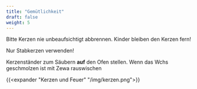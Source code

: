 ```yaml
---
title: "Gemütlichkeit"
draft: false
weight: 5
---
```


Bitte Kerzen nie unbeaufsichtigt abbrennen. Kinder bleiben den Kerzen fern!

Nur Stabkerzen verwenden!

Kerzenständer zum Säubern **auf** den Ofen stellen. Wenn das Wchs geschmolzen ist mit Zewa rauswischen

{{<expander "Kerzen und Feuer" "/img/kerzen.png">}}
